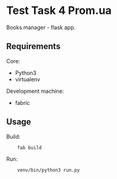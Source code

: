Test Task 4 Prom.ua
=========

Books manager - flask app.


Requirements
------------

Core:

 - Python3
 - virtualenv

Development machine:

 - fabric


Usage
-----

Build:

```
	fab build
```

Run:

```
	venv/bin/python3 run.py
```